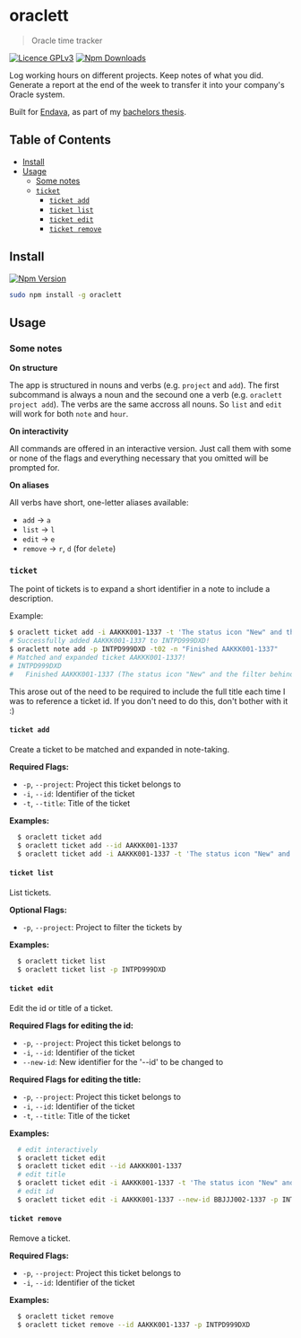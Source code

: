 # oraclett

> Oracle time tracker

<!-- TODO: oracle screenshot, app screenshot -->

[![Licence GPLv3](https://img.shields.io/badge/licence-GPLv3-green.svg?style=flat-square)](https://github.com/jneidel/oraclett/blob/master/licence)
[![Npm Downloads](https://img.shields.io/npm/dw/oraclett.svg?style=flat-square)](https://www.npmjs.com/package/oraclett)

Log working hours on different projects.
Keep notes of what you did.
Generate a report at the end of the week to transfer it into your company's
Oracle system.

Built for [Endava](https://www.endava.com), as part of my [bachelors thesis](https://github.com/jneidel/ba).

## Table of Contents

<!-- START doctoc generated TOC please keep comment here to allow auto update -->
<!-- DON'T EDIT THIS SECTION, INSTEAD RE-RUN doctoc TO UPDATE -->


- [Install](#install)
- [Usage](#usage)
  - [Some notes](#some-notes)
  - [`ticket`](#ticket)
    - [`ticket add`](#ticket-add)
    - [`ticket list`](#ticket-list)
    - [`ticket edit`](#ticket-edit)
    - [`ticket remove`](#ticket-remove)

<!-- END doctoc generated TOC please keep comment here to allow auto update -->

## Install

[![Npm Version](https://img.shields.io/npm/v/oraclett.svg?style=flat-square)](https://www.npmjs.com/package/oraclett)

```sh
sudo npm install -g oraclett
```

## Usage

<!-- TODO: copy over screenshots and describe commands -->

### Some notes

**On structure**

The app is structured in nouns and verbs (e.g. `project` and `add`). The first
subcommand is always a noun and the secound one a verb (e.g. `oraclett project
add`). The verbs are the same accross all nouns. So `list` and `edit` will work
for both `note` and `hour`.

**On interactivity**

All commands are offered in an interactive version. Just call them with some or
none of the flags and everything necessary that you omitted will be prompted
for.

**On aliases**

All verbs have short, one-letter aliases available:

- `add` -> `a`
- `list` -> `l`
- `edit` -> `e`
- `remove` -> `r`, `d` (for `delete`)

### `ticket`

The point of tickets is to expand a short identifier in a note to include a
description.

Example:
```sh
$ oraclett ticket add -i AAKKK001-1337 -t 'The status icon "New" and the filter behind it should be adjusted.' -p INTPD999DXD
# Successfully added AAKKK001-1337 to INTPD999DXD!
$ oraclett note add -p INTPD999DXD -t02 -n "Finished AAKKK001-1337"
# Matched and expanded ticket AAKKK001-1337!
# INTPD999DXD
#   Finished AAKKK001-1337 (The status icon "New" and the filter behind it should be adjusted.)
```

This arose out of the need to be required to include the full title each time I
was to reference a ticket id. If you don't need to do this, don't bother with it
:)

#### `ticket add`

Create a ticket to be matched and expanded in note-taking.

**Required Flags:**
- `-p`, `--project`: Project this ticket belongs to
- `-i`, `--id`: Identifier of the ticket
- `-t`, `--title`: Title of the ticket

**Examples:**
```sh
  $ oraclett ticket add
  $ oraclett ticket add --id AAKKK001-1337
  $ oraclett ticket add -i AAKKK001-1337 -t 'The status icon "New" and the filter behind it should be adjusted.' -p INTPD999DXD
```

#### `ticket list`

List tickets.

**Optional Flags:**
- `-p`, `--project`: Project to filter the tickets by

**Examples:**
```sh
  $ oraclett ticket list
  $ oraclett ticket list -p INTPD999DXD
```

#### `ticket edit`

Edit the id or title of a ticket.

**Required Flags for editing the id:**
- `-p`, `--project`: Project this ticket belongs to
- `-i`, `--id`: Identifier of the ticket
- `--new-id`: New identifier for the '--id' to be changed to

**Required Flags for editing the title:**
- `-p`, `--project`: Project this ticket belongs to
- `-i`, `--id`: Identifier of the ticket
- `-t`, `--title`: Title of the ticket

**Examples:**
```sh
  # edit interactively
  $ oraclett ticket edit
  $ oraclett ticket edit --id AAKKK001-1337
  # edit title
  $ oraclett ticket edit -i AAKKK001-1337 -t 'The status icon "New" and the filter behind it should be adjusted.' -p INTPD999DXD
  # edit id
  $ oraclett ticket edit -i AAKKK001-1337 --new-id BBJJJ002-1337 -p INTPD999DXD
```

#### `ticket remove`

Remove a ticket.

**Required Flags:**
- `-p`, `--project`: Project this ticket belongs to
- `-i`, `--id`: Identifier of the ticket

**Examples:**
```sh
  $ oraclett ticket remove
  $ oraclett ticket remove --id AAKKK001-1337 -p INTPD999DXD
```
